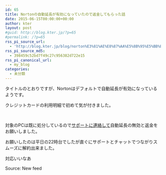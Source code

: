 ```yaml
---
id: 65
title: Nortonの自動延長が有効になっていたので返金してもらった話
date: 2015-06-15T00:00:00+00:00
author: kter
layout: post
#guid: http://blog.kter.jp/?p=65
#permalink: /?p=65
rss_pi_source_url:
  - 'http://blog.kter.jp/blog/norton%E3%81%AE%E8%87%AA%E5%8B%95%E5%BB%B6%E9%95%B7%E3%81%8C%E6%9C%89%E5%8A%B9%E3%81%AB%E3%81%AA%E3%81%A3%E3%81%A6%E3%81%84%E3%81%9F%E3%81%AE%E3%81%A7%E8%BF%94%E9%87%91%E3%81%97%E3%81%A6%E3%82%82/'
rss_pi_source_md5:
  - 398459c52bd7f49c27c956382d722e15
rss_pi_canonical_url:
  - my_blog
categories:
  - 未分類
---
```

タイトルのとおりですが、Nortonはデフォルトで自動延長が有効になっているようです。

クレジットカードの利用明細で初めて気が付きました。

&nbsp;

対象のPCは既に処分しているので[サポートに連絡して](https:&#047;&#047;support.norton.com&#047;sp&#047;ja&#047;jp&#047;norton-renewal-purchase&#047;current&#047;solutions&#047;v58152595_EndUserProfile_ja_jp?directChat=on&routeQueue=returns)自動延長の無効と返金をお願いしました。

お願いしたのは平日の22時台でしたが直ぐにサポートとチャットでつながりスムーズに解約出来ました。

対応いいなあ

Source: New feed